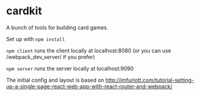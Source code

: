 # cardkit
A bunch of tools for building card games.

Set up with `npm install`

`npm client` runs the client locally at localhost:8080 (or you can use /webpack_dev_server/ if you prefer)

`npm server` runs the server locally at localhost:9090

The initial config and layout is based on http://jmfurlott.com/tutorial-setting-up-a-single-page-react-web-app-with-react-router-and-webpack/

